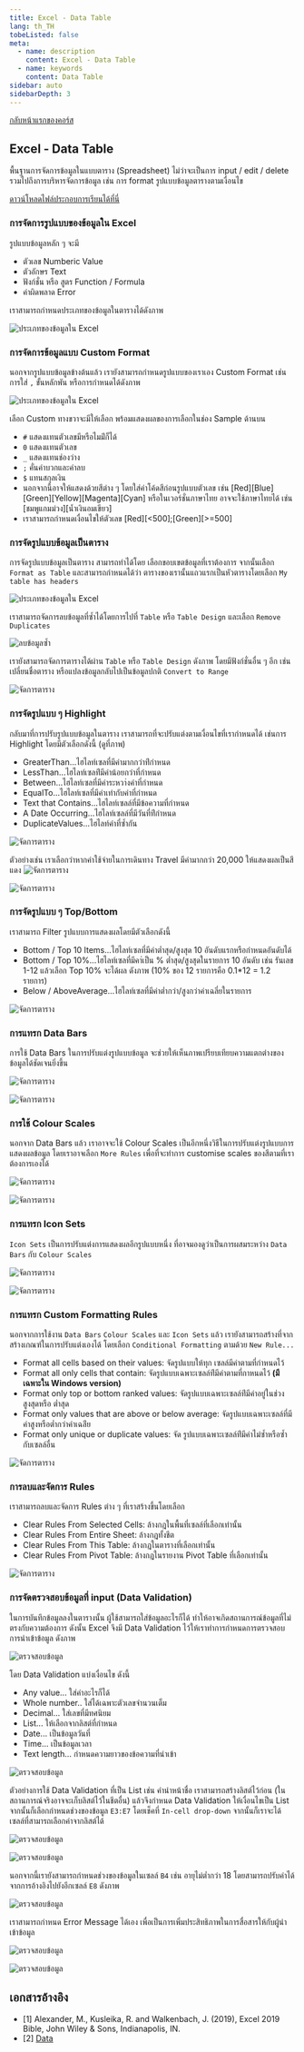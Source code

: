 ```yaml
---
title: Excel - Data Table
lang: th_TH
tobeListed: false
meta:
  - name: description
    content: Excel - Data Table
  - name: keywords
    content: Data Table
sidebar: auto
sidebarDepth: 3
---
```

[กลับหน้าแรกของคอร์ส](/courses/is281/)

## Excel - Data Table

พื้นฐานการจัดการข้อมูลในแบบตาราง (Spreadsheet) ไม่ว่าจะเป็นการ input / edit / delete รวมไปถึงการบริหารจัดการข้อมูล เช่น การ format รูปแบบข้อมูลตารางตามเงื่อนไข

[ดาวน์โหลดไฟล์ประกอบการเรียนได้ที่นี่](/assets/is281/xls/01-Intro-DataTable.xlsx)

### การจัดการรูปแบบของข้อมูลใน Excel

รูปแบบข้อมูลหลัก ๆ จะมี

- ตัวเลข Numberic Value
- ตัวอักษร Text
- ฟังก์ชั่น หรือ สูตร Function / Formula
- ค่าผิดพลาด Error

เราสามารถกำหนดประเภทของข้อมูลในตารางได้ดังภาพ

![ประเภทของข้อมูลใน Excel](/assets/is281/excel-01-01-data-type.png)

### การจัดการข้อมูลแบบ Custom Format

นอกจากรูปแบบข้อมูลข้างต้นแล้ว เรายังสามารถกำหนดรูปแบบของเราเอง Custom Format เช่น การใส่ `,` ขั้นหลักพัน หรือการกำหนดได้ดังภาพ

![ประเภทของข้อมูลใน Excel](/assets/is281/excel-01-02-custom-data-type.png)

เลือก Custom ทางขวาจะมีให้เลือก พร้อมแสดงผลของการเลือกในช่อง Sample ด้านบน

- `#` แสดงแทนตัวเลขมีหรือไมม่ีก็ได้
- `0` แสดงแทนตัวเลข
- `_` แสดงแทนช่องว่าง
- `;` คั่นค่าบวกและค่าลบ
- `$` แทนสกุลเงิน
- นอกจากนี้อาจให้แสดงด้วยสีต่าง ๆ โดยใส่ค่าโค้ดสีก่อนรูปแบบตัวเลข เช่น [Red][Blue]
[Green][Yellow][Magenta][Cyan] หรือในเวอร์ชั่นภาษาไทย อาจจะใช้ภาษาไทยได้ เช่น [ชมพูแกมม่วง][น้ำเงินอมเขียว]
- เราสามารถกำหนดเงื่อนไขให้ตัวเลข
[Red][<500];[Green][>=500]

### การจัดรูปแบบข้อมูลเป็นตาราง

การจัดรูปแบบข้อมูลเป็นตาราง สามารถทำได้โดย เลือกขอบเขตข้อมูลที่เราต้องการ จากนั้นเลือก `Format as Table` และสามารถกำหนดได้ว่า ตารางของเรานั้นแถวแรกเป็นหัวตารางโดยเลือก `My table has headers`

![ประเภทของข้อมูลใน Excel](/assets/is281/excel-01-03-format-as-table.png)

เราสามารถจัดการลบข้อมูลที่ซ้ำได้โดยการไปที่ `Table` หรือ `Table Design` และเลือก `Remove Duplicates`

![ลบข้อมูลซ้ำ](/assets/is281/excel-01-04-remove-duplicates.png)

เรายังสามารถจัดการตารางได้ผ่าน `Table` หรือ `Table Design` ดังภาพ โดยมีฟังก์ชั่นอื่น ๆ อีก เช่น เปลี่ยนชื่อตาราง หรือแปลงข้อมูลกลับไปเป็นข้อมูลปกติ `Convert to Range`

![จัดการตาราง](/assets/is281/excel-01-05-manipulate-table.png)

### การจัดรูปแบบ ๆ Highlight

กลับมาที่การปรับรูปแบบข้อมูลในตาราง เราสามารถที่จะปรับแต่งตามเงื่อนไขที่เรากำหนดได้ เช่นการ Highlight โดยมีตัวเลือกดังนี้ (ดูที่ภาพ)

- GreaterThan...ไฮไลท์เซลที่มีค่ามากกว่าท่ีกำหนด
- LessThan...ไฮไลท์เซลท่ีมีค่าน้อยกว่าที่กำหนด
- Between...ไฮไลท์เซลที่มีค่าระหวา่งค่าที่กำหนด
- EqualTo...ไฮไลท์เซลที่มีค่าเท่ากับค่าที่กำหนด
- Text that Contains...ไฮไลท์เซลล์ที่มีข้อความที่กำหนด
- A Date Occurring...ไฮไลท์เซลล์ที่มีวันที่ท่ีกำหนด
- DuplicateValues...ไฮไลท์ค่าที่ซ้ำกัน

![จัดการตาราง](/assets/is281/excel-01-06-conditional-format-table.png)

ตัวอย่างเช่น เราเลือกว่าหากค่าใช้จ่ายในการเดินทาง Travel มีค่ามากกว่า 20,000 ให้แสดงผลเป็นสีแดง
![จัดการตาราง](/assets/is281/excel-01-07-conditional-format.png)

![จัดการตาราง](/assets/is281/excel-01-08-conditional-format.png)

### การจัดรูปแบบ ๆ Top/Bottom

เราสามารถ Filter รูปแบบการแสดงผลโดยมีตัวเลือกดังนี้

- Bottom / Top 10 Items...ไฮไลท์เซลที่มีค่าต่ำสุด/สูงสุด 10 อันดับแรกหรือกำหนดอันดับได้
- Bottom / Top 10%...ไฮไลท์เซลที่มีคา่เป็น % ต่ำสุด/สูงสุดในรายการ 10 อันดับ เช่น รันเลข 1-12 แล้วเลือก Top 10% จะได้ผล ดังภาพ (10% ของ 12 รายการคือ 0.1*12 = 1.2 รายการ)
- Below / AboveAverage...ไฮไลท์เซลที่มีค่าต่ำกว่า/สูงกว่าค่าเฉลี่ยในรายการ

![จัดการตาราง](/assets/is281/excel-01-09-conditional-format.png)

### การแทรก Data Bars

การใช้ Data Bars ในการปรับแต่งรูปแบบข้อมูล จะช่วยให้เห็นภาพเปรียบเทียบความแตกต่างของข้อมูลได้ชัดเจนยิ่งขึ้น

![จัดการตาราง](/assets/is281/excel-01-10-data-bars.png)

![จัดการตาราง](/assets/is281/excel-01-11-data-bars.png)

### การใช้ Colour Scales

นอกจาก Data Bars แล้ว เราอาจจะใช้ Colour Scales เป็นอีกหนึ่งวิธีในการปรับแต่งรูปแบบการแสดงผลข้อมูล โดยเราอาจเลือก `More Rules` เพื่อที่จะทำการ customise scales ของสีตามที่เราต้องการเองได้

![จัดการตาราง](/assets/is281/excel-01-12-colour-scales.png)

![จัดการตาราง](/assets/is281/excel-01-13-colour-scales.png)

### การแทรก Icon Sets

`Icon Sets` เป็นการปรับแต่งการแสดงผลอีกรูปแบบหนึ่ง ที่อาจมองดูว่าเป็นการผสมระหว่าง `Data Bars` กับ `Colour Scales`

![จัดการตาราง](/assets/is281/excel-01-14-icon-sets.png)

![จัดการตาราง](/assets/is281/excel-01-15-icon-sets.png)

### การแทรก Custom Formatting Rules

นอกจากการใช้งาน `Data Bars` `Colour Scales` และ `Icon Sets` แล้ว เรายังสามารถสร้างที่จากสร้างเกณฑ์ในการปรับแต่งเองได้ โดยเลือก `Conditional Formatting` ตามด้วย `New Rule...` 

- Format all cells based on their values: จัดรูปแบบให้ทุก เซลล์มีค่าตามที่กำหนดไว้
- Format all only cells that contain: จัดรูปแบบเฉพาะเซลล์ท่ีมีค่าตามที่กาหนดไว้ **(มีเฉพาะใน Windows version)**
- Format only top or bottom ranked values: จัดรูปแบบเฉพาะเซลล์ท่ีมีค่าอยู่ในช่วงสูงสุดหรือ
ต่ำสุด
- Format only values that are above or below average: จัดรูปแบบเฉพาะเซลล์ที่มีค่าสูงหรือต่ำกว่าค่าเฉล่ีย
- Format only unique or duplicate values: จัด รูปแบบเฉพาะเซลล์ท่ีมีค่าไม่ซ้ำหรือซ้ำกับเซลล์อื่น

![จัดการตาราง](/assets/is281/excel-01-16-new-rules.png)

### การลบและจัดการ Rules

เราสามารถลบและจัดการ Rules ต่าง ๆ ที่เราสร้างขึ้นโดยเลือก

- Clear Rules From Selected Cells: ล้างกฎในพื้นที่เซลล์ที่เลือกเท่านั้น
- Clear Rules From Entire Sheet: ล้างกฎทั้งชีต
- Clear Rules From This Table: ล้างกฎในตารางที่เลือกเท่านั้น
- Clear Rules From Pivot Table: ล้างกฎในรายงาน Pivot Table ที่เลือกเท่านั้น

![จัดการตาราง](/assets/is281/excel-01-17-manage-rules.png)

### การจัดตรวจสอบข้อมูลที่ input (Data Validation)

ในการบันทึกข้อมูลลงในตารางนั้น ผู้ใช้สามารถใส่ข้อมูลอะไรก็ได้ ทำให้อาจเกิดสถานการณ์ข้อมูลที่ไม่ตรงกับความต้องการ ดังนั้น Excel จึงมี Data Validation ไว้ให้เราทำการกำหนดการตรวจสอบการนำเข้าข้อมูล ดังภาพ

![ตรวจสอบข้อมูล](/assets/is281/excel-01-18-data-validation.png)

โดย Data Validation แบ่งเงื่อนไข ดังนี้

- Any value... ใส่ค่าอะไรก็ได้
- Whole number.. ใส่ได้เฉพาะตัวเลขจำนวนเต็ม
- Decimal... ใส่เลขที่มีทศนิยม
- List... ให้เลือกจากลิสต์ที่กำหนด
- Date... เป็นข้อมูลวันที่
- Time... เป็นข้อมูลเวลา
- Text length... กำหนดความยาวของข้อความที่นำเข้า

![ตรวจสอบข้อมูล](/assets/is281/excel-01-19-data-validation.png)

ตัวอย่างการใช้ Data Validation ที่เป็น List เช่น คำนำหน้าชื่อ เราสามารถสร้างลิสต์ไว้ก่อน (ในสถานการณ์จริงอาจจะเก็บลิสต์ไว้ในชีตอื่น) แล้วจึงกำหนด Data Validation ให้เงื่อนไขเป็น List จากนั้นก็เลือกกำหนดช่วงของข้อมูล `E3:E7` โดยเช็คที่ `In-cell drop-down` จากนั้นก็เราจะได้เซลล์ที่สามารถเลือกค่าจากลิสต์ได้

![ตรวจสอบข้อมูล](/assets/is281/excel-01-20-list-validation.png)

![ตรวจสอบข้อมูล](/assets/is281/excel-01-21-list-validation.png)

นอกจากนี้เรายังสามารถกำหนดช่วงของข้อมูลในเซลล์ `B4` เช่น อายุไม่ต่ำกว่า 18 โดยสามารถปรับค่าได้จากการอ้างอิงไปยังอีกเซลล์ `E8` ดังภาพ

![ตรวจสอบข้อมูล](/assets/is281/excel-01-22-input-validation.png)

เราสามารถกำหนด Error Message ได้เอง เพื่อเป็นการเพิ่มประสิทธิภาพในการสื่อสารให้กับผู้นำเข้าข้อมูล

![ตรวจสอบข้อมูล](/assets/is281/excel-01-23-input-validation.png)

![ตรวจสอบข้อมูล](/assets/is281/excel-01-24-input-validation.png)

## เอกสารอ้างอิง

- [1] Alexander, M., Kusleika, R. and Walkenbach, J. (2019), Excel 2019 Bible, John Wiley & Sons, Indianapolis, IN.
- [2] [Data](<https://media.wiley.com/product_ancillary/89/11195147/DOWNLOAD/Complete%20book_Worksheet.zip>)
